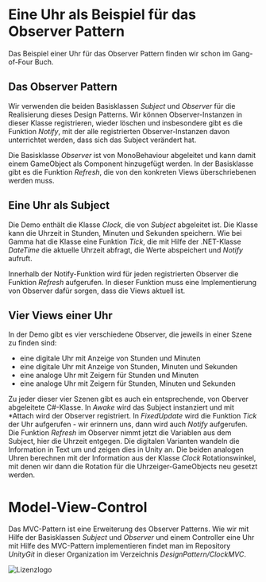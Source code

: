 # Eine Uhr als Beispiel für das Observer Pattern

Das Beispiel einer Uhr für das Observer Pattern finden wir schon im Gang-of-Four Buch.


## Das Observer Pattern
Wir verwenden die beiden Basisklassen *Subject* und *Observer* für die Realisierung
dieses Design Patterns.  Wir können Observer-Instanzen in dieser Klasse registrieren,
wieder löschen und insbesondere gibt es die Funktion *Notify*, mit der
alle registrierten Observer-Instanzen davon unterrichtet werden, dass sich das Subject
verändert hat.

Die Basisklasse *Observer* ist von MonoBehaviour abgeleitet und kann damit einem GameObject
als Component hinzugefügt werden. In der Basisklasse gibt es die Funktion *Refresh*, 
die von den konkreten Views überschriebenen werden muss.

## Eine Uhr als Subject
Die Demo enthält die Klasse *Clock*, die von *Subject* abgeleitet ist. Die Klasse
kann die Uhrzeit in Stunden, Minuten und Sekunden speichern. Wie bei Gamma hat die Klasse
eine Funktion *Tick*, die mit Hilfe der .NET-Klasse *DateTime* die aktuelle Uhrzeit abfragt,
die Werte abspeichert und *Notify* aufruft.

Innerhalb der Notify-Funktion wird für jeden registrierten Observer die Funktion *Refresh*
aufgerufen. In dieser Funktion muss eine Implementierung von Observer dafür sorgen, dass die Views
aktuell ist.

## Vier Views einer Uhr
In der Demo gibt es vier verschiedene Observer, die jeweils in einer Szene zu finden sind:
- eine digitale Uhr mit Anzeige von Stunden und Minuten
- eine digitale Uhr mit Anzeige von Stunden, Minuten und Sekunden
- eine analoge Uhr mit Zeigern für Stunden und Minuten
- eine analoge Uhr mit Zeigern für Stunden, Minuten und Sekunden

Zu jeder dieser vier Szenen gibt es auch ein entsprechende, von Oberver abgeleitete C#-Klasse.
In *Awake* wird das Subject instanziert und mit *Attach wird der Observer registriert.
In *FixedUpdate* wird die Funktion *Tick* der Uhr aufgerufen - wir erinnern uns, dann
wird auch *Notify* aufgerufen. Die Funktion *Refresh* im Observer nimmt jetzt die Variablen
aus dem Subject, hier die Uhrzeit entgegen. Die digitalen Varianten wandeln die Information
in Text um und zeigen dies in Unity an. Die beiden analogen Uhren berechnen mit der Information
aus der Klasse *Clock* Rotationswinkel, mit denen wir dann die Rotation für die Uhrzeiger-GameObjects
neu gesetzt werden.

# Model-View-Control
Das MVC-Pattern ist eine Erweiterung des Observer Patterns. Wie wir mit Hilfe der Basisklassen
*Subject* und *Observer* und einem Controller eine Uhr mit Hilfe des MVC-Pattern implementieren 
findet man im Repository *UnityGit* in dieser Organization im Verzeichnis *DesignPattern/ClockMVC*.

![Lizenzlogo](https://licensebuttons.net/l/by-nc-sa/3.0/de/88x31.png)

